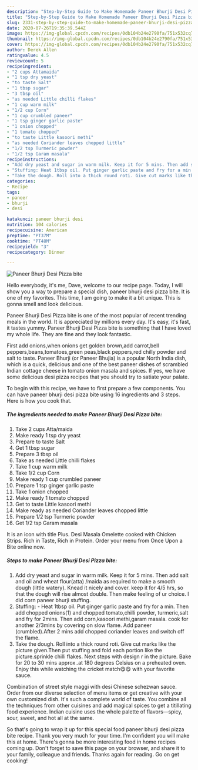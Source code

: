 ```yaml
---
description: "Step-by-Step Guide to Make Homemade Paneer Bhurji Desi Pizza bite"
title: "Step-by-Step Guide to Make Homemade Paneer Bhurji Desi Pizza bite"
slug: 2331-step-by-step-guide-to-make-homemade-paneer-bhurji-desi-pizza-bite
date: 2020-07-26T19:35:39.544Z
image: https://img-global.cpcdn.com/recipes/0db104b24e2790fa/751x532cq70/paneer-bhurji-desi-pizza-bite-recipe-main-photo.jpg
thumbnail: https://img-global.cpcdn.com/recipes/0db104b24e2790fa/751x532cq70/paneer-bhurji-desi-pizza-bite-recipe-main-photo.jpg
cover: https://img-global.cpcdn.com/recipes/0db104b24e2790fa/751x532cq70/paneer-bhurji-desi-pizza-bite-recipe-main-photo.jpg
author: Derek Allen
ratingvalue: 4.5
reviewcount: 5
recipeingredient:
- "2 cups Attamaida"
- "1 tsp dry yeast"
- "to taste Salt"
- "1 tbsp sugar"
- "3 tbsp oil"
- "as needed Little chilli flakes"
- "1 cup warm milk"
- "1/2 cup Corn"
- "1 cup crumbled paneer"
- "1 tsp ginger garlic paste"
- "1 onion chopped"
- "1 tomato chopped"
- "to taste Little kasoori methi"
- "as needed Coriander leaves chopped little"
- "1/2 tsp Turmeric powder"
- "1/2 tsp Garam masala"
recipeinstructions:
- "Add dry yeast and sugar in warm milk. Keep it for 5 mins. Then add salt and oil and wheat flour(atta) /maida as required to make a smooth dough (little watery). Knead it nicely and cover. keep it for 4/5 hrs, so that the dough will rise almost double. Then make feeling of ur choice. I did corn paneer bhurji stuffing."
- "Stuffing: Heat 1tbsp oil. Put ginger garlic paste and fry for a min. Then add chopped onions(1) and chopped tomato,chilli powder, turmeric,salt and fry for 2mins. Then add corn,kasoori methi,garam masala. cook for another 2/3mins by covering on slow flame. Add paneer (crumbled).After 2 mins add chopped coriander leaves and switch off the flame."
- "Take the dough. Roll into a thick round roti. Give cut marks like the picture given.Then put stuffing and fold each portion like the picture.sprinkle chilli flakes. Next steps with design r in the picture. Bake for 20 to 30 mins approx..at 180 degrees Celsius on a preheated oven. Enjoy this while watching the cricket match😋😋 with your favorite sauce."
categories:
- Recipe
tags:
- paneer
- bhurji
- desi

katakunci: paneer bhurji desi 
nutrition: 104 calories
recipecuisine: American
preptime: "PT37M"
cooktime: "PT48M"
recipeyield: "3"
recipecategory: Dinner

---
```



![Paneer Bhurji Desi Pizza bite](https://img-global.cpcdn.com/recipes/0db104b24e2790fa/751x532cq70/paneer-bhurji-desi-pizza-bite-recipe-main-photo.jpg)

Hello everybody, it's me, Dave, welcome to our recipe page. Today, I will show you a way to prepare a special dish, paneer bhurji desi pizza bite. It is one of my favorites. This time, I am going to make it a bit unique. This is gonna smell and look delicious.

Paneer Bhurji Desi Pizza bite is one of the most popular of recent trending meals in the world. It is appreciated by millions every day. It's easy, it's fast, it tastes yummy. Paneer Bhurji Desi Pizza bite is something that I have loved my whole life. They are fine and they look fantastic.

First add onions,when onions get golden brown,add carrot,bell peppers,beans,tomatoes,green peas,black peppers,red chilly powder and salt to taste. Paneer Bhurji (or Paneer Bhujia) is a popular North India dish, which is a quick, delicious and one of the best paneer dishes of scrambled Indian cottage cheese in tomato onion masala and spices. If yes, we have some delicious desi pizza recipes that you should try to satiate your palate.


To begin with this recipe, we have to first prepare a few components. You can have paneer bhurji desi pizza bite using 16 ingredients and 3 steps. Here is how you cook that.

<!--inarticleads1-->

##### The ingredients needed to make Paneer Bhurji Desi Pizza bite:

1. Take 2 cups Atta/maida
1. Make ready 1 tsp dry yeast
1. Prepare to taste Salt
1. Get 1 tbsp sugar
1. Prepare 3 tbsp oil
1. Take as needed Little chilli flakes
1. Take 1 cup warm milk
1. Take 1/2 cup Corn
1. Make ready 1 cup crumbled paneer
1. Prepare 1 tsp ginger garlic paste
1. Take 1 onion chopped
1. Make ready 1 tomato chopped
1. Get to taste Little kasoori methi
1. Make ready as needed Coriander leaves chopped little
1. Prepare 1/2 tsp Turmeric powder
1. Get 1/2 tsp Garam masala


It is an icon with title Plus. Desi Masala Omelette cooked with Chicken Strips. Rich in Taste, Rich in Protein. Order your menu from Once Upon a Bite online now. 

<!--inarticleads2-->

##### Steps to make Paneer Bhurji Desi Pizza bite:

1. Add dry yeast and sugar in warm milk. Keep it for 5 mins. Then add salt and oil and wheat flour(atta) /maida as required to make a smooth dough (little watery). Knead it nicely and cover. keep it for 4/5 hrs, so that the dough will rise almost double. Then make feeling of ur choice. I did corn paneer bhurji stuffing.
1. Stuffing: - Heat 1tbsp oil. Put ginger garlic paste and fry for a min. Then add chopped onions(1) and chopped tomato,chilli powder, turmeric,salt and fry for 2mins. Then add corn,kasoori methi,garam masala. cook for another 2/3mins by covering on slow flame. Add paneer (crumbled).After 2 mins add chopped coriander leaves and switch off the flame.
1. Take the dough. Roll into a thick round roti. Give cut marks like the picture given.Then put stuffing and fold each portion like the picture.sprinkle chilli flakes. Next steps with design r in the picture. Bake for 20 to 30 mins approx..at 180 degrees Celsius on a preheated oven. Enjoy this while watching the cricket match😋😋 with your favorite sauce.


Combination of street style maggi with desi Chinese schezwan sauce. Order from our diverse selection of menu items or get creative with your own customized dish. It&#39;s such a complete world of taste. You combine all the techniques from other cuisines and add magical spices to get a titillating food experience. Indian cuisine uses the whole palette of flavors—spicy, sour, sweet, and hot all at the same. 

So that's going to wrap it up for this special food paneer bhurji desi pizza bite recipe. Thank you very much for your time. I'm confident you will make this at home. There's gonna be more interesting food in home recipes coming up. Don't forget to save this page on your browser, and share it to your family, colleague and friends. Thanks again for reading. Go on get cooking!
